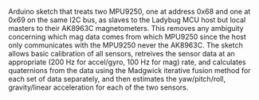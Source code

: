 Arduino sketch that treats two MPU9250, one at address 0x68 and one at 0x69 on the same I2C bus, as slaves to the Ladybug MCU host
but local masters to their AK8963C magnetometers. This removes any ambiguity concerning which mag data comes from which MPU9250 since 
the host only communicates with the MPU9250 never the AK8963C. The sketch allows basic calibration of all sensors, retreives the sensor 
data at an appropriate (200 Hz for accel/gyro, 100 Hz for mag) rate, and calculates quaternions from the data using the Madgwick iterative 
fusion method for each set of data separately, and then estimates the yaw/pitch/roll, gravity/linear acceleration for each of the two sensors.
